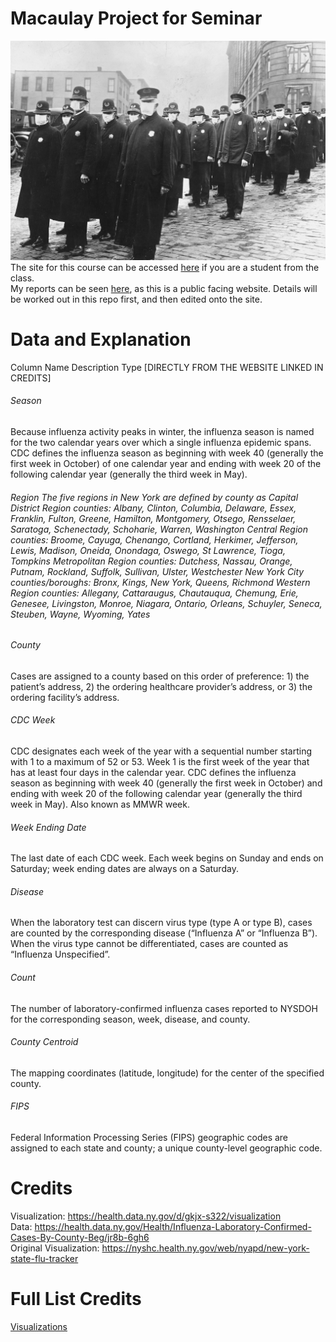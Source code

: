 # Macaulay Project for Seminar
![Influenza](https://raw.githubusercontent.com/PredatorFeesh/Macaulay_Project_Flu/master/Cover%20Photos/original.jpg)<br>
The site for this course can be accessed [here](https://eportfolios.macaulay.cuny.edu/siodmak19/) if you are a student from the class.  <br>
My reports can be seen [here](https://eportfolios.macaulay.cuny.edu/futureofnyc19/category/students/jason-azayev/), as this is a public facing website. Details will be worked
out in this repo first, and then edited onto the site. <br>


# Data and Explanation
Column Name	Description	Type [DIRECTLY FROM THE WEBSITE LINKED IN CREDITS]
<h6>Season</h6>	
Because influenza activity peaks in winter, the influenza season is named for the two calendar years over which a single influenza epidemic spans. CDC defines the influenza season as beginning with week 40 (generally the first week in October) of one calendar year and ending with week 20 of the following calendar year (generally the third week in May).<br>
	
<h6>Region	
The five regions in New York are defined by county as Capital District Region counties: Albany, Clinton, Columbia, Delaware, Essex, Franklin, Fulton, Greene, Hamilton, Montgomery, Otsego, Rensselaer, Saratoga, Schenectady, Schoharie, Warren, Washington Central Region counties: Broome, Cayuga, Chenango, Cortland, Herkimer, Jefferson, Lewis, Madison, Oneida, Onondaga, Oswego, St Lawrence, Tioga, Tompkins Metropolitan Region counties: Dutchess, Nassau, Orange, Putnam, Rockland, Suffolk, Sullivan, Ulster, Westchester New York City counties/boroughs: Bronx, Kings, New York, Queens, Richmond Western Region counties: Allegany, Cattaraugus, Chautauqua, Chemung, Erie, Genesee, Livingston, Monroe, Niagara, Ontario, Orleans, Schuyler, Seneca, Steuben, Wayne, Wyoming, Yates<br>
	
<h6>County	</h6>
Cases are assigned to a county based on this order of preference: 1) the patient’s address, 2) the ordering healthcare provider’s address, or 3) the ordering facility’s address.<br>

<h6>CDC Week	</h6>
CDC designates each week of the year with a sequential number starting with 1 to a maximum of 52 or 53. Week 1 is the first week of the year that has at least four days in the calendar year. CDC defines the influenza season as beginning with week 40 (generally the first week in October) and ending with week 20 of the following calendar year (generally the third week in May). Also known as MMWR week.<br>

<h6>Week Ending Date</h6>	
The last date of each CDC week. Each week begins on Sunday and ends on Saturday; week ending dates are always on a Saturday.<br>

<h6>Disease	</h6>
When the laboratory test can discern virus type (type A or type B), cases are counted by the corresponding disease (“Influenza A” or “Influenza B”). When the virus type cannot be differentiated, cases are counted as “Influenza Unspecified”.<br>

<h6>Count	</h6>
The number of laboratory-confirmed influenza cases reported to NYSDOH for the corresponding season, week, disease, and county.<br>

<h6>County Centroid</h6>	
The mapping coordinates (latitude, longitude) for the center of the specified county.<br>

<h6>FIPS	</h6>
Federal Information Processing Series (FIPS) geographic codes are assigned to each state and county; a unique county-level geographic code. <br>

# Credits
Visualization: https://health.data.ny.gov/d/gkjx-s322/visualization <br>
Data: https://health.data.ny.gov/Health/Influenza-Laboratory-Confirmed-Cases-By-County-Beg/jr8b-6gh6<br>
Original Visualization: https://nyshc.health.ny.gov/web/nyapd/new-york-state-flu-tracker<br>

# Full List Credits
[Visualizations](https://raw.githubusercontent.com/PredatorFeesh/Macaulay_Project_Flu/master/Weekly%20Data%20NY/Visualizations/credits.txt)<br>

